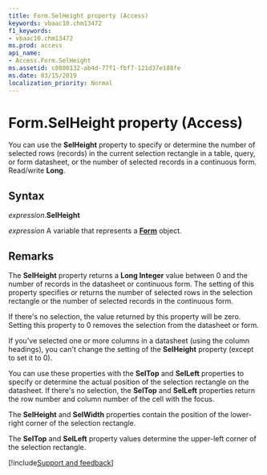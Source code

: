 ```yaml
---
title: Form.SelHeight property (Access)
keywords: vbaac10.chm13472
f1_keywords:
- vbaac10.chm13472
ms.prod: access
api_name:
- Access.Form.SelHeight
ms.assetid: c8808132-ab4d-77f1-fbf7-121d37e188fe
ms.date: 03/15/2019
localization_priority: Normal
---
```



# Form.SelHeight property (Access)

You can use the **SelHeight** property to specify or determine the number of selected rows (records) in the current selection rectangle in a table, query, or form datasheet, or the number of selected records in a continuous form. Read/write **Long**.


## Syntax

_expression_.**SelHeight**

_expression_ A variable that represents a **[Form](Access.Form.md)** object.


## Remarks

The **SelHeight** property returns a **Long Integer** value between 0 and the number of records in the datasheet or continuous form. The setting of this property specifies or returns the number of selected rows in the selection rectangle or the number of selected records in the continuous form.

If there's no selection, the value returned by this property will be zero. Setting this property to 0 removes the selection from the datasheet or form.

If you've selected one or more columns in a datasheet (using the column headings), you can't change the setting of the **SelHeight** property (except to set it to 0).

You can use these properties with the **SelTop** and **SelLeft** properties to specify or determine the actual position of the selection rectangle on the datasheet. If there's no selection, the **SelTop** and **SelLeft** properties return the row number and column number of the cell with the focus.

The **SelHeight** and **SelWidth** properties contain the position of the lower-right corner of the selection rectangle. 

The **SelTop** and **SelLeft** property values determine the upper-left corner of the selection rectangle.




[!include[Support and feedback](~/includes/feedback-boilerplate.md)]